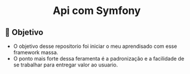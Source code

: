 <h1 align="center">
   Api com Symfony
</h1>

<a id="sobre"></a>
## :bookmark: Objetivo

- O objetivo desse repositorio foi iniciar o meu aprendisado com esse framework massa.
- O ponto mais forte dessa feramenta é a padronização e a facilidade de se trabalhar para entregar valor ao usuario.

